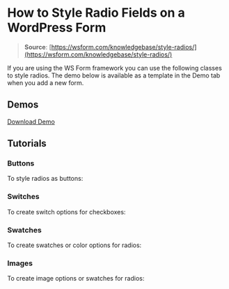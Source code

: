 # How to Style Radio Fields on a WordPress Form

> **Source**: [https://wsform.com/knowledgebase/style-radios/](https://wsform.com/knowledgebase/style-radios/)


If you are using the WS Form framework you can use the following classes to style radios. The demo below is available as a template in the Demo tab when you add a new form.

## Demos

[Download Demo](https://wsform.com/plugin-support/form-download.php?id=13555)
## Tutorials

### Buttons

To style radios as buttons:

### Switches

To create switch options for checkboxes:

### Swatches

To create swatches or color options for radios:

### Images

To create image options or swatches for radios:
